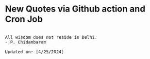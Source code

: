 # New Quotes via Github action and Cron Job

<pre>
<!-- #quote -->
All wisdom does not reside in Delhi.
- P. Chidambaram

Updated on: [4/25/2024]
<!-- #quoteEnd -->
</pre>
